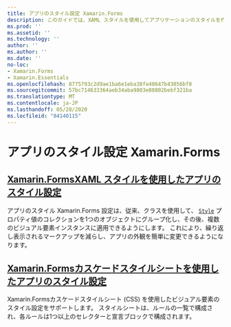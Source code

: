 ```yaml
---
title: アプリのスタイル設定 Xamarin.Forms
description: このガイドでは、XAML スタイルを使用してアプリケーションのスタイルを作成する方法と、カスケードスタイルシートを使用する方法について説明し Xamarin.Forms ます。
ms.prod: ''
ms.assetid: ''
ms.technology: ''
author: ''
ms.author: ''
ms.date: ''
no-loc:
- Xamarin.Forms
- Xamarin.Essentials
ms.openlocfilehash: 8775793c2d9ae1ba6e1eba38fe48647b43056bf8
ms.sourcegitcommit: 57bc714633364aeb34aba9803e88802bebf321ba
ms.translationtype: MT
ms.contentlocale: ja-JP
ms.lasthandoff: 05/28/2020
ms.locfileid: "84140115"
---
```

# <a name="styling-xamarinforms-apps"></a>アプリのスタイル設定 Xamarin.Forms

## <a name="styling-xamarinforms-apps-using-xaml-stylesxamlindexmd"></a>[Xamarin.FormsXAML スタイルを使用したアプリのスタイル設定](xaml/index.md)

アプリのスタイル Xamarin.Forms 設定は、従来、クラスを使用して、 [`Style`](xref:Xamarin.Forms.Style) プロパティ値のコレクションを1つのオブジェクトにグループ化し、その後、複数のビジュアル要素インスタンスに適用できるようにします。 これにより、繰り返し表示されるマークアップを減らし、アプリの外観を簡単に変更できるようになります。

## <a name="styling-xamarinforms-apps-using-cascading-style-sheetscssindexmd"></a>[Xamarin.Formsカスケードスタイルシートを使用したアプリのスタイル設定](css/index.md)

Xamarin.Formsカスケードスタイルシート (CSS) を使用したビジュアル要素のスタイル設定をサポートします。 スタイルシートは、ルールの一覧で構成され、各ルールは1つ以上のセレクターと宣言ブロックで構成されます。
